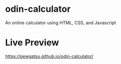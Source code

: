 # odin-calculator
An online calculator using HTML, CSS, and Javascript

# Live Preview
https://pewgatsu.github.io/odin-calculator/
